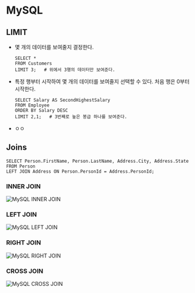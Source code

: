# MySQL

## LIMIT

- 몇 개의 데이터를 보여줄지 결정한다. 

  ```mysql
  SELECT * 
  FROM Customers
  LIMIT 3;   # 위에서 3행의 데이터만 보여준다.
  ```

- 특정 행부터 시작하여 몇 개의 데이터를 보여줄지 선택할 수 있다. 처음 행은 0부터 시작한다.

  ```mysql
  SELECT Salary AS SecondHighestSalary
  FROM Employee
  ORDER BY Salary DESC
  LIMIT 2,1;   # 3번째로 높은 봉급 하나를 보여준다.
  ```

- ㅇㅇ

## Joins

```mysql
SELECT Person.FirstName, Person.LastName, Address.City, Address.State
FROM Person
LEFT JOIN Address ON Person.PersonId = Address.PersonId;
```

### INNER JOIN

![MySQL INNER JOIN](https://www.w3schools.com/MySQL/img_innerjoin.gif)

### LEFT JOIN

![MySQL LEFT JOIN](https://www.w3schools.com/MySQL/img_leftjoin.gif)

### RIGHT JOIN

![MySQL RIGHT JOIN](https://www.w3schools.com/MySQL/img_rightjoin.gif)

### CROSS JOIN

![MySQL CROSS JOIN](https://www.w3schools.com/MySQL/img_crossjoin.png)



   